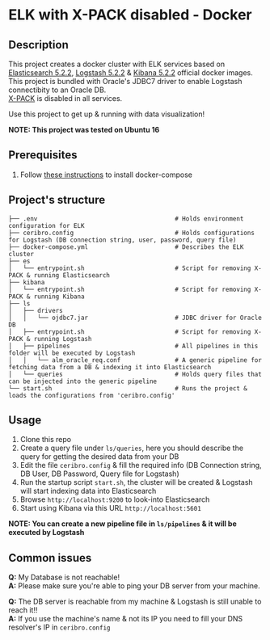 # ELK with X-PACK disabled - Docker

## Description

This project creates a docker cluster with ELK services based on [Elasticsearch 5.2.2](https://github.com/elastic/elasticsearch-docker), [Logstash 5.2.2](https://github.com/elastic/logstash-docker) & [Kibana 5.2.2](https://github.com/elastic/kibana-docker) official docker images.
<BR>This project is bundled with Oracle's JDBC7 driver to enable Logstash connectibity to an Oracle DB.
<BR>[X-PACK](https://www.elastic.co/guide/en/x-pack/current/xpack-introduction.html) is disabled in all services.

Use this project to get up & running with data visualization! 

**NOTE: This project was tested on Ubuntu 16**

## Prerequisites

1. Follow [these instructions](https://docs.docker.com/compose/install/) to install docker-compose

## Project's structure

```
├── .env                                      # Holds environment configuration for ELK
├── ceribro.config                            # Holds configurations for Logstash (DB connection string, user, password, query file)
├── docker-compose.yml                        # Describes the ELK cluster
├── es
│   └── entrypoint.sh                         # Script for removing X-PACK & running Elasticsearch
├── kibana
│   └── entrypoint.sh                         # Script for removing X-PACK & running Kibana
├── ls
│   ├── drivers                               
│   │   └── ojdbc7.jar                        # JDBC driver for Oracle DB
│   ├── entrypoint.sh                         # Script for removing X-PACK & running Logstash
│   ├── pipelines                             # All pipelines in this folder will be executed by Logstash
│   │   └── alm_oracle_req.conf               # A generic pipeline for fetching data from a DB & indexing it into Elasticsearch
│   └── queries                               # Holds query files that can be injected into the generic pipeline
└── start.sh                                  # Runs the project & loads the configurations from 'ceribro.config'
```

## Usage

1. Clone this repo
2. Create a query file under ```ls/queries```, here you should describe the query for getting the desired data from your DB
3. Edit the file ```ceribro.config``` & fill the required info (DB Connection string, DB User, DB Password, Query file for Logstash)
4. Run the startup script ```start.sh```, the cluster will be created & Logstash will start indexing data into Elasticsearch
5. Browse ```http://localhost:9200``` to look-into Elasticsearch
6. Start using Kibana via this URL ```http://localhost:5601```

**NOTE: You can create a new pipeline file in ```ls/pipelines``` & it will be executed by Logstash** 

## Common issues

**Q:** My Database is not reachable!<BR>
**A:** Please make sure you're able to ping your DB server from your machine.

**Q:** The DB server is reachable from my machine & Logstash is still unable to reach it!!<BR>
**A:** If you use the machine's name & not its IP you need to fill your DNS resolver's IP in ```ceribro.config```
